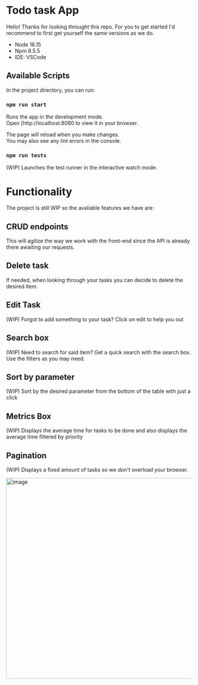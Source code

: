 # Todo task App

Hello! Thanks for looking throught this repo. For you to get started I'd recommend to first get yourself the same versions as we do.

- Node 16.15
- Npm 8.5.5
- IDE: VSCode

## Available Scripts

In the project directory, you can run:

### `npm run start`

Runs the app in the development mode.\
Open [http://localhost:8080 to view it in your browser.

The page will reload when you make changes.\
You may also see any lint errors in the console.

### `npm run tests`

(WIP) Launches the test runner in the interactive watch mode.


# Functionality

The project is still WIP so the avaliable features we have are:

## CRUD endpoints

This will agilize the way we work with the front-end since the API is already there awaiting our requests.

## Delete task

If needed, when looking through your tasks you can decide to delete the desired item.

## Edit Task

(WIP) Forgot to add something to your task? Click on edit to help you out

## Search box

(WIP) Need to search for said item? Get a quick search with the search box. Use the filters as you may need.

## Sort by parameter

(WIP) Sort by the desired parameter from the bottom of the table with just a click

## Metrics Box

(WIP) Displays the average time for tasks to be done and also displays the average time filtered by priority

## Pagination 

(WIP) Displays a fixed amount of tasks so we don't overload your browser.

<img width="542" alt="image" src="https://user-images.githubusercontent.com/46203203/189466093-410a9d6f-c564-4d15-99ef-806aae13a0d4.png">

